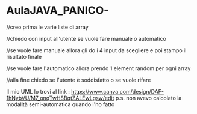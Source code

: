 # AulaJAVA_PANICO-

//creo prima le varie liste di array

   //chiedo con input all'utente se vuole fare manuale o automatico

   //se vuole fare manuale allora gli do i 4 input da scegliere e poi stampo il risultato finale

   //se vuole fare l'automatico allora prendo 1 element random per ogni array

   //alla fine chiedo se l'utente è soddisfatto o se vuole rifare


Il mio UML lo trovi al link : https://www.canva.com/design/DAF-1hNybVU/M7_onqTwH8BqtZALEwLgsw/edit
p.s. non avevo calcolato la modalità semi-automatica quando l'ho fatto
